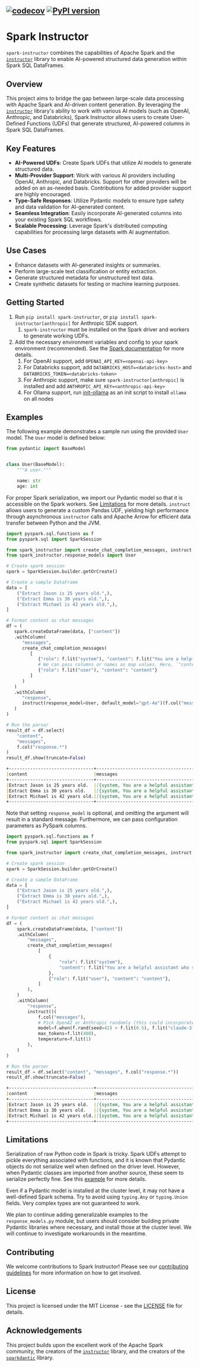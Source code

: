 [![codecov](https://codecov.io/github/TJC-LP/spark-instructor/graph/badge.svg?token=19SPU3HC0L)](https://codecov.io/github/TJC-LP/spark-instructor)
[![PyPI version](https://badge.fury.io/py/spark-instructor.svg)](https://badge.fury.io/py/spark-instructor)
---

# Spark Instructor

`spark-instructor` combines the capabilities of Apache Spark and the [`instructor`](https://github.com/jxnl/instructor) library to enable AI-powered structured data generation within Spark SQL DataFrames.

## Overview

This project aims to bridge the gap between large-scale data processing with Apache Spark and AI-driven content generation. By leveraging the [`instructor`](https://github.com/jxnl/instructor) library's ability to work with various AI models (such as OpenAI, Anthropic, and Databricks), Spark Instructor allows users to create User-Defined Functions (UDFs) that generate structured, AI-powered columns in Spark SQL DataFrames.

## Key Features

- **AI-Powered UDFs**: Create Spark UDFs that utilize AI models to generate structured data.
- **Multi-Provider Support**: Work with various AI providers including OpenAI, Anthropic, and Databricks. Support for other providers will be added on an as-needed basis. Contributions for added provider support are highly encouraged.
- **Type-Safe Responses**: Utilize Pydantic models to ensure type safety and data validation for AI-generated content.
- **Seamless Integration**: Easily incorporate AI-generated columns into your existing Spark SQL workflows.
- **Scalable Processing**: Leverage Spark's distributed computing capabilities for processing large datasets with AI augmentation.

## Use Cases

- Enhance datasets with AI-generated insights or summaries.
- Perform large-scale text classification or entity extraction.
- Generate structured metadata for unstructured text data.
- Create synthetic datasets for testing or machine learning purposes.

## Getting Started

1. Run `pip install spark-instructor`, or `pip install spark-instructor[anthropic]` for Anthropic SDK support.
   1. `spark-instructor` must be installed on the Spark driver and workers to generate working UDFs.
2. Add the necessary environment variables and config to your spark environment (recommended). See the [Spark documentation](https://spark.apache.org/docs/latest/configuration.html#environment-variables) for more details.
   1. For OpenAI support, add `OPENAI_API_KEY=<openai-api-key>`
   2. For Databricks support, add `DATABRICKS_HOST=<databricks-host>` and `DATABRICKS_TOKEN=<databricks-token>`
   3. For Anthropic support, make sure `spark-instructor[anthropic]` is installed and add `ANTHROPIC_API_KEY=<anthropic-api-key>`
   4. For Ollama support, run [init-ollama](init/init-ollama.sh) as an init script to install `ollama` on all nodes

## Examples
The following example demonstrates a sample run using the provided `User` model. The `User` model is defined below:
```python
from pydantic import BaseModel


class User(BaseModel):
    """A user."""

    name: str
    age: int
```
For proper Spark serialization, we import our Pydantic model so that it is accessible on the Spark workers. See [Limitations](#limitations) for more details. `instruct` allows users to generate a custom Pandas UDF, yielding high performance through asynchronous `instructor` calls and Apache Arrow for efficient data transfer between Python and the JVM.
```python 
import pyspark.sql.functions as f
from pyspark.sql import SparkSession

from spark_instructor import create_chat_completion_messages, instruct
from spark_instructor.response_models import User

# Create spark session 
spark = SparkSession.builder.getOrCreate()

# Create a sample DataFrame
data = [
    ("Extract Jason is 25 years old.",),
    ("Extract Emma is 30 years old.",),
    ("Extract Michael is 42 years old.",),
]

# Format content as chat messages
df = (
   spark.createDataFrame(data, ["content"])
   .withColumn(
      "messages", 
      create_chat_completion_messages(
         [
            {"role": f.lit("system"), "content": f.lit("You are a helpful assistant")},
            # We can pass columns or names as map values. Here, `"content"` represents the original `content` column.
            {"role": f.lit("user"), "content": "content"}
         ]
      )
   )
   .withColumn(
      "response", 
      instruct(response_model=User, default_model="gpt-4o")(f.col("messages"))
   )
)

# Run the parser
result_df = df.select(
    "content",
    "messages",
    f.col("response.*")
)
result_df.show(truncate=False)
```
```markdown
+--------------------------------+---------------------------------------------------------------------------------------------------------------------------------+-------------+--------------------------------------------------------------------------------------------------------------------------------------------------------------------------------------------------------------------------------------------------------------+
|content                         |messages                                                                                                                         |user         |chat_completion                                                                                                                                                                                                                                               |
+--------------------------------+---------------------------------------------------------------------------------------------------------------------------------+-------------+--------------------------------------------------------------------------------------------------------------------------------------------------------------------------------------------------------------------------------------------------------------+
|Extract Jason is 25 years old.  |[{system, You are a helpful assistant, NULL, NULL, NULL, NULL}, {user, Extract Jason is 25 years old., NULL, NULL, NULL, NULL}]  |{Jason, 25}  |{chatcmpl-9uP7OLHFfh5Ykqn0WWe73PKPT53Os, [{stop, 0, NULL, {NULL, NULL, assistant, NULL, [{call_KWemzBDaMeJ4IUIlV0O615R7, {{"name":"Jason","age":25}, User}, function}]}}], 1723229950, gpt-4o-2024-05-13, chat.completion, NULL, fp_3aa7262c27, {9, 70, 79}}  |
|Extract Emma is 30 years old.   |[{system, You are a helpful assistant, NULL, NULL, NULL, NULL}, {user, Extract Emma is 30 years old., NULL, NULL, NULL, NULL}]   |{Emma, 30}   |{chatcmpl-9uP7PkPacKjBH6pf4IVGeKauaMvPg, [{stop, 0, NULL, {NULL, NULL, assistant, NULL, [{call_JPnuSpto99mOJMDdzaRtQtiw, {{"name":"Emma","age":30}, User}, function}]}}], 1723229951, gpt-4o-2024-05-13, chat.completion, NULL, fp_3aa7262c27, {9, 70, 79}}   |
|Extract Michael is 42 years old.|[{system, You are a helpful assistant, NULL, NULL, NULL, NULL}, {user, Extract Michael is 42 years old., NULL, NULL, NULL, NULL}]|{Michael, 42}|{chatcmpl-9uP7QUbUlY3ksplUHpDXQhYUPa3Lu, [{stop, 0, NULL, {NULL, NULL, assistant, NULL, [{call_ABCEAljoRqtTeKwMh6YfnfnC, {{"name":"Michael","age":42}, User}, function}]}}], 1723229952, gpt-4o-2024-05-13, chat.completion, NULL, fp_3aa7262c27, {9, 70, 79}}|
+--------------------------------+---------------------------------------------------------------------------------------------------------------------------------+-------------+--------------------------------------------------------------------------------------------------------------------------------------------------------------------------------------------------------------------------------------------------------------+
```
Note that setting `response_model` is optional, and omitting the argument will result in a standard message. Furthermore, we can pass configuration parameters as PySpark columns.
```python
import pyspark.sql.functions as f
from pyspark.sql import SparkSession

from spark_instructor import create_chat_completion_messages, instruct

# Create spark session
spark = SparkSession.builder.getOrCreate()

# Create a sample DataFrame
data = [
    ("Extract Jason is 25 years old.",),
    ("Extract Emma is 30 years old.",),
    ("Extract Michael is 42 years old.",),
]

# Format content as chat messages
df = (
    spark.createDataFrame(data, ["content"])
    .withColumn(
        "messages",
        create_chat_completion_messages(
            [
                {
                    "role": f.lit("system"),
                    "content": f.lit("You are a helpful assistant who speaks in latin"),
                },
                {"role": f.lit("user"), "content": "content"},
            ]
        ),
    )
    .withColumn(
        "response",
        instruct()(
            f.col("messages"), 
            # Pick OpenAI or Anthropic randomly (this could incorporate custom routing logic)
            model=f.when(f.rand(seed=42) > f.lit(0.5), f.lit("claude-3-5-sonnet-20240620")).otherwise(f.lit("gpt-4o")), 
            max_tokens=f.lit(400),
            temperature=f.lit(1)
        ),
    )
)

# Run the parser
result_df = df.select("content", "messages", f.col("response.*"))
result_df.show(truncate=False)
```
```markdown
+--------------------------------+-----------------------------------------------------------------------------------------------------------------------------------------------------+---------------------------------------------------------------------------------------------------------------------------------------------------------------------------------------------------------------------+
|content                         |messages                                                                                                                                             |chat_completion                                                                                                                                                                                                      |
+--------------------------------+-----------------------------------------------------------------------------------------------------------------------------------------------------+---------------------------------------------------------------------------------------------------------------------------------------------------------------------------------------------------------------------+
|Extract Jason is 25 years old.  |[{system, You are a helpful assistant who speaks in latin, NULL, NULL, NULL, NULL}, {user, Extract Jason is 25 years old., NULL, NULL, NULL, NULL}]  |{msg_01Fd1w3FVa2PFHD2egVMsYNu, [{stop, 0, NULL, {Iason viginti quinque annos natus est., NULL, assistant, NULL, NULL}}], 1723245768, claude-3-5-sonnet-20240620, chat.completion, NULL, NULL, {16, 25, 41}}          |
|Extract Emma is 30 years old.   |[{system, You are a helpful assistant who speaks in latin, NULL, NULL, NULL, NULL}, {user, Extract Emma is 30 years old., NULL, NULL, NULL, NULL}]   |{msg_01Le4ChgsBc4vpBEmJytN3wg, [{stop, 0, NULL, {Ecce extractum:\n\nEmma triginta annos nata est., NULL, assistant, NULL, NULL}}], 1723245770, claude-3-5-sonnet-20240620, chat.completion, NULL, NULL, {19, 25, 44}}|
|Extract Michael is 42 years old.|[{system, You are a helpful assistant who speaks in latin, NULL, NULL, NULL, NULL}, {user, Extract Michael is 42 years old., NULL, NULL, NULL, NULL}]|{chatcmpl-9uTEXQRNSJZTfacsPD2XYfphvtMkj, [{stop, 0, NULL, {Extractum Michaëlis est XLII annorum., NULL, assistant, NULL, NULL}}], 1723245769, gpt-4o-2024-05-13, chat.completion, NULL, fp_3aa7262c27, {11, 28, 39}} |
+--------------------------------+-----------------------------------------------------------------------------------------------------------------------------------------------------+---------------------------------------------------------------------------------------------------------------------------------------------------------------------------------------------------------------------+
```
## Limitations
Serialization of raw Python code in Spark is tricky. Spark UDFs attempt to pickle everything associated with functions, and it is known that Pydantic objects do not serialize well when defined on the driver level. However, when Pydantic classes are imported from another source, these seem to serialize perfectly fine. See this [example](https://learn.microsoft.com/en-us/answers/questions/1178741/can-not-use-pydantic-objects-in-udf) for more details.

Even if a Pydantic model is installed at the cluster level, it may not have a well-defined Spark schema. Try to avoid using `typing.Any` or `typing.Union` fields. Very complex types are not guaranteed to work.

We plan to continue adding generalizable examples to the `response_models.py` module, but users should consider building private Pydantic libraries where necessary, and install those at the cluster level. We will continue to investigate workarounds in the meantime.

## Contributing

We welcome contributions to Spark Instructor! Please see our [contributing guidelines](docs/contributing.md) for more information on how to get involved.

## License

This project is licensed under the MIT License - see the [LICENSE](LICENSE) file for details.


## Acknowledgements

This project builds upon the excellent work of the Apache Spark community, the creators of the [`instructor`](https://github.com/jxnl/instructor) library, and the creators of the [`sparkdantic`](https://github.com/mitchelllisle/sparkdantic) library.
